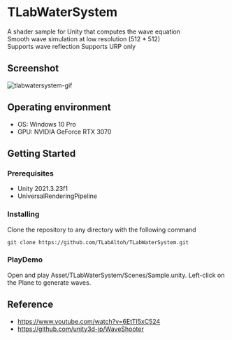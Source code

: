 # TLabWaterSystem
A shader sample for Unity that computes the wave equation  
Smooth wave simulation at low resolution (512 * 512)  
Supports wave reflection 
Supports URP only

## Screenshot
![tlabwatersystem-gif](https://github.com/TLabAltoh/TLabWaterSystem/assets/121733943/f95972d2-061d-4b6f-94bf-fb0e1756643d)

## Operating environment
- OS: Windows 10 Pro
- GPU: NVIDIA GeForce RTX 3070

## Getting Started
### Prerequisites
- Unity 2021.3.23f1
- UniversalRenderingPipeline
### Installing
Clone the repository to any directory with the following command  
```
git clone https://github.com/TLabAltoh/TLabWaterSystem.git
```
### PlayDemo
Open and play Asset/TLabWaterSystem/Scenes/Sample.unity.
Left-click on the Plane to generate waves.

## Reference
- https://www.youtube.com/watch?v=6EtTI5xC524
- https://github.com/unity3d-jp/WaveShooter
